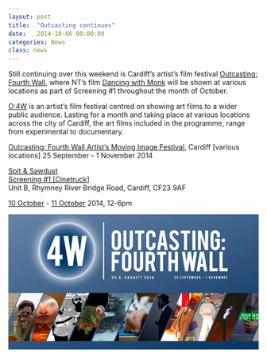 ```yaml
---
layout: post
title:  "Outcasting continues"
date:   2014-10-06 00:00:00
categories: News
class: news
---
```


Still continuing over this weekend is Cardiff’s artist’s film festival <a href="http://www.4wfilm.org" target="_blank"> Outcasting: Fourth Wall</a>, where NT’s film <a href="http://www.4wfilm.org/2014/07/dancing-with-monk-nicola-thomas/" target="_blank"> Dancing with Monk</a> will be shown at various locations as part of Screening #1 throughout the month of October.

<a href="http://www.4wfilm.org" target="_blank"> O:4W</a> is an artist’s film festival centred on showing art films to a wider public audience. Lasting for a month and taking place at various locations across the city of Cardiff, the art films included in the programme, range from experimental to documentary.

 <a href="http://www.4wfilm.org" target="_blank"> Outcasting: Fourth Wall Artist’s Moving Image Festival</a>, Cardiff [various locations]
25 September - 1 November 2014

<a href="http://spitandsawdust.co.uk" target="_blank"> Spit & Sawdust</a>  
<a href="http://www.4wfilm.org/programme/screening-1-3/all/" target="_blank"> Screening #1 [Cinetruck]</a>  
Unit B, Rhymney River Bridge Road, Cardiff, CF23 9AF  

<a href="http://www.4wfilm.org/programme/screening-1-3/2014-10-10/" target="_blank"> 10 October</a> - <a href="http://www.4wfilm.org/programme/screening-1-3/2014-10-11/" target="_blank"> 11 October</a> 2014, 12-6pm  

![RCA Flyer](/assets_posts/o4w-cardiff-2014.jpg)

